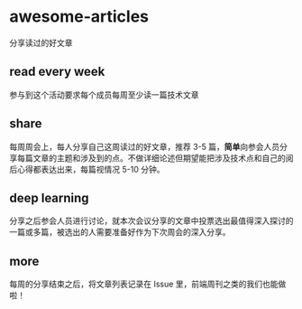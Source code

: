 # awesome-articles
分享读过的好文章

## read every week
参与到这个活动要求每个成员每周至少读一篇技术文章

## share
每周周会上，每人分享自己这周读过的好文章，推荐 3-5 篇，**简单**向参会人员分享每篇文章的主题和涉及到的点。不做详细论述但期望能把涉及技术点和自己的阅后心得都表达出来，每篇视情况 5-10 分钟。

## deep learning
分享之后参会人员进行讨论，就本次会议分享的文章中投票选出最值得深入探讨的一篇或多篇，被选出的人需要准备好作为下次周会的深入分享。

## more
每周的分享结束之后，将文章列表记录在 Issue 里，前端周刊之类的我们也能做啦！
